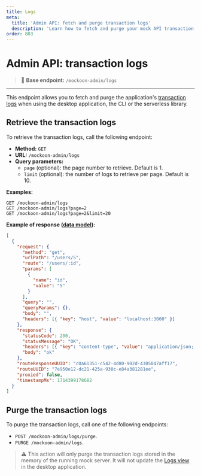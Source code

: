 ```yaml
---
title: Logs
meta:
  title: 'Admin API: fetch and purge transaction logs'
  description: 'Learn how to fetch and purge your mock API transaction logs using the Mockoon admin API endpoints'
order: 803
---
```


# Admin API: transaction logs

> 🔌 **Base endpoint:** `/mockoon-admin/logs`

---

This endpoint allows you to fetch and purge the application's [transaction logs](docs:logging-and-recording/requests-logging) when using the desktop application, the CLI or the serverless library.

## Retrieve the transaction logs

To retrieve the transaction logs, call the following endpoint:

- **Method:** `GET`
- **URL:** `/mockoon-admin/logs`
- **Query parameters:**
  - `page` (optional): the page number to retrieve. Default is 1.
  - `limit` (optional): the number of logs to retrieve per page. Default is 10.

**Examples:**

```http
GET /mockoon-admin/logs
GET /mockoon-admin/logs?page=2
GET /mockoon-admin/logs?page=2&limit=20
```

**Example of response ([data model](https://github.com/mockoon/mockoon/blob/main/packages/commons/src/models/server.model.ts#L27-L47)):**

```json
[
  {
    "request": {
      "method": "get",
      "urlPath": "/users/5",
      "route": "/users/:id",
      "params": [
        {
          "name": "id",
          "value": "5"
        }
      ],
      "query": "",
      "queryParams": {},
      "body": "",
      "headers": [{ "key": "host", "value": "localhost:3000" }]
    },
    "response": {
      "statusCode": 200,
      "statusMessage": "OK",
      "headers": [{ "key": "content-type", "value": "application/json; charset=utf-8" }],
      "body": "ok"
    },
    "routeResponseUUID": "c0a61351-c542-4d80-902d-4305047aff17",
    "routeUUID": "7e950e12-dc21-425a-930c-e84a381281ee",
    "proxied": false,
    "timestampMs": 1714399178682
  }
]
```

## Purge the transaction logs

To purge the transaction logs, call one of the following endpoints:

- `POST /mockoon-admin/logs/purge`.
- `PURGE /mockoon-admin/logs`.

> ⚠️ This action will only purge the transaction logs stored in the memory of the running mock server. It will not update the [Logs view](docs:logging-and-recording/requests-logging) in the desktop application.

